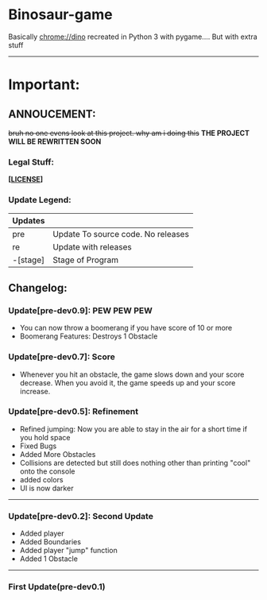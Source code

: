 # Binosaur-game
Basically [chrome://dino](chrome://dino) recreated in Python 3 with pygame.... But with extra stuff
_____
# Important:
## ANNOUCEMENT:
~~bruh no one evens look at this project. why am i doing this~~
**THE PROJECT WILL BE REWRITTEN SOON**

### Legal Stuff:
**[[LICENSE](../master/LICENSE)]**
### Update Legend:
|Updates |                                    |
|--------|------------------------------------|
|pre     | Update To source code. No releases |
|re      | Update with releases               |
|-[stage]| Stage of Program                   |

## Changelog:
### Update[pre-dev0.9]: PEW PEW PEW
- You can now throw a boomerang if you have score of 10 or more
- Boomerang Features:
      Destroys 1 Obstacle

### Update[pre-dev0.7]: Score
- Whenever you hit an obstacle, the game slows down and your score decrease. When you avoid it, the game speeds up and your score increase.

### Update[pre-dev0.5]: Refinement
- Refined jumping:
      Now you are able to stay in the air for a short time if you hold space
- Fixed Bugs
- Added More Obstacles
- Collisions are detected but still does nothing other than printing "cool" onto the console
- added colors
- UI is now darker
___
### Update[pre-dev0.2]: Second Update
- Added player
- Added Boundaries
- Added player "jump" function
- Added 1 Obstacle
___
### First Update(pre-dev0.1)
